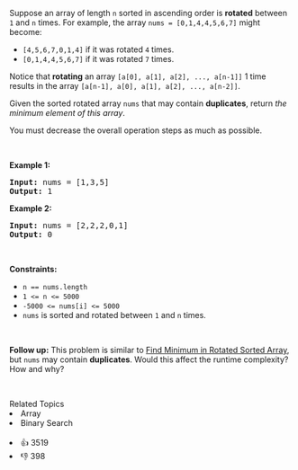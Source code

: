 <p>Suppose an array of length <code>n</code> sorted in ascending order is <strong>rotated</strong> between <code>1</code> and <code>n</code> times. For example, the array <code>nums = [0,1,4,4,5,6,7]</code> might become:</p>

<ul> 
 <li><code>[4,5,6,7,0,1,4]</code> if it was rotated <code>4</code> times.</li> 
 <li><code>[0,1,4,4,5,6,7]</code> if it was rotated <code>7</code> times.</li> 
</ul>

<p>Notice that <strong>rotating</strong> an array <code>[a[0], a[1], a[2], ..., a[n-1]]</code> 1 time results in the array <code>[a[n-1], a[0], a[1], a[2], ..., a[n-2]]</code>.</p>

<p>Given the sorted rotated array <code>nums</code> that may contain <strong>duplicates</strong>, return <em>the minimum element of this array</em>.</p>

<p>You must decrease the overall operation steps as much as possible.</p>

<p>&nbsp;</p> 
<p><strong class="example">Example 1:</strong></p> 
<pre><strong>Input:</strong> nums = [1,3,5]
<strong>Output:</strong> 1
</pre>
<p><strong class="example">Example 2:</strong></p> 
<pre><strong>Input:</strong> nums = [2,2,2,0,1]
<strong>Output:</strong> 0
</pre> 
<p>&nbsp;</p> 
<p><strong>Constraints:</strong></p>

<ul> 
 <li><code>n == nums.length</code></li> 
 <li><code>1 &lt;= n &lt;= 5000</code></li> 
 <li><code>-5000 &lt;= nums[i] &lt;= 5000</code></li> 
 <li><code>nums</code> is sorted and rotated between <code>1</code> and <code>n</code> times.</li> 
</ul>

<p>&nbsp;</p> 
<p><strong>Follow up:</strong> This problem is similar to&nbsp;<a href="https://leetcode.com/problems/find-minimum-in-rotated-sorted-array/description/" target="_blank">Find Minimum in Rotated Sorted Array</a>, but&nbsp;<code>nums</code> may contain <strong>duplicates</strong>. Would this affect the runtime complexity? How and why?</p>

<p>&nbsp;</p>

<div><div>Related Topics</div><div><li>Array</li><li>Binary Search</li></div></div><br><div><li>👍 3519</li><li>👎 398</li></div>
